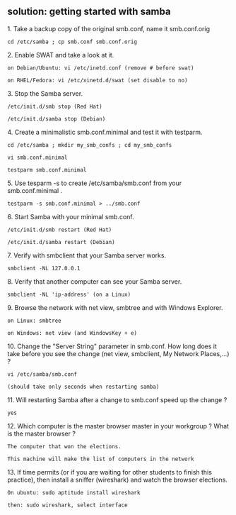## solution: getting started with samba

1\. Take a backup copy of the original smb.conf, name it smb.conf.orig

    cd /etc/samba ; cp smb.conf smb.conf.orig

2\. Enable SWAT and take a look at it.

    on Debian/Ubuntu: vi /etc/inetd.conf (remove # before swat)

    on RHEL/Fedora: vi /etc/xinetd.d/swat (set disable to no)

3\. Stop the Samba server.

    /etc/init.d/smb stop (Red Hat)

    /etc/init.d/samba stop (Debian)

4\. Create a minimalistic smb.conf.minimal and test it with testparm.

    cd /etc/samba ; mkdir my_smb_confs ; cd my_smb_confs

    vi smb.conf.minimal

    testparm smb.conf.minimal

5\. Use tesparm -s to create /etc/samba/smb.conf from your
smb.conf.minimal .

    testparm -s smb.conf.minimal > ../smb.conf

6\. Start Samba with your minimal smb.conf.

    /etc/init.d/smb restart (Red Hat)

    /etc/init.d/samba restart (Debian)

7\. Verify with smbclient that your Samba server works.

    smbclient -NL 127.0.0.1

8\. Verify that another computer can see your Samba server.

    smbclient -NL 'ip-address' (on a Linux)

9\. Browse the network with net view, smbtree and with Windows Explorer.

    on Linux: smbtree

    on Windows: net view (and WindowsKey + e)

10\. Change the \"Server String\" parameter in smb.conf. How long does
it take before you see the change (net view, smbclient, My Network
Places,\...) ?

    vi /etc/samba/smb.conf

    (should take only seconds when restarting samba)

11\. Will restarting Samba after a change to smb.conf speed up the
change ?

    yes

12\. Which computer is the master browser master in your workgroup ?
What is the master browser ?

    The computer that won the elections.

    This machine will make the list of computers in the network

13\. If time permits (or if you are waiting for other students to finish
this practice), then install a sniffer (wireshark) and watch the browser
elections.

    On ubuntu: sudo aptitude install wireshark

    then: sudo wireshark, select interface


